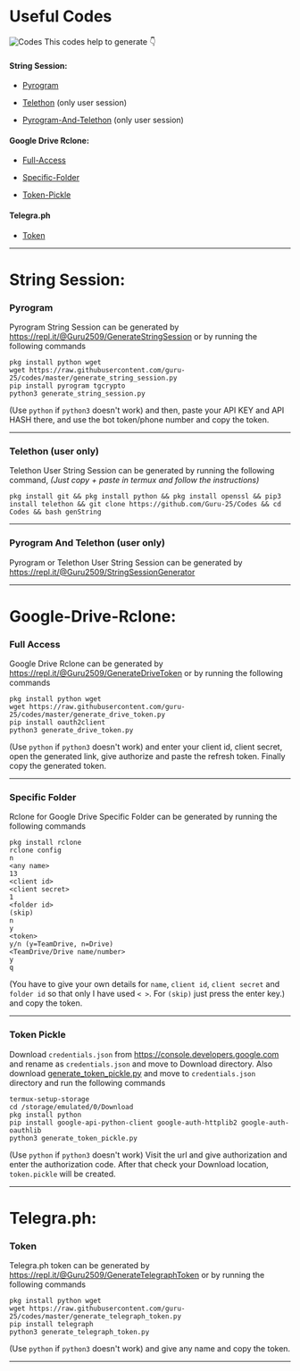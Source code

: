 # Useful Codes
![Codes](https://i.imgur.com/LEe0slG.jpg)
This codes help to generate 👇

#### String Session:

- [Pyrogram](https://github.com/Guru-25/Codes#pyrogram)

- [Telethon](https://github.com/Guru-25/Codes#telethon-user-only) (only user session)

- [Pyrogram-And-Telethon](https://github.com/Guru-25/Codes#pyrogram-and-telethon-user-only) (only user session)

#### Google Drive Rclone:

- [Full-Access](https://github.com/Guru-25/Codes#full-access)

- [Specific-Folder](https://github.com/Guru-25/Codes#specific-folder)

- [Token-Pickle](https://github.com/Guru-25/Codes#token-pickle)

#### Telegra.ph

- [Token](https://github.com/Guru-25/Codes#token)

-----

# String Session:

### Pyrogram
Pyrogram String Session can be generated by https://repl.it/@Guru2509/GenerateStringSession or by running the following commands
```
pkg install python wget
wget https://raw.githubusercontent.com/guru-25/codes/master/generate_string_session.py
pip install pyrogram tgcrypto
python3 generate_string_session.py
```
(Use `python` if `python3` doesn't work) and then, paste your API KEY and API HASH there, and use the bot token/phone number and copy the token.

-----

### Telethon (user only)
Telethon User String Session can be generated by running the following command, _(Just copy + paste in termux and follow the instructions)_

`pkg install git && pkg install python && pkg install openssl && pip3 install telethon && git clone https://github.com/Guru-25/Codes && cd Codes && bash genString`

-----

### Pyrogram And Telethon (user only)
Pyrogram or Telethon User String Session can be generated by https://repl.it/@Guru2509/StringSessionGenerator

-----

# Google-Drive-Rclone:

### Full Access
Google Drive Rclone can be generated by https://repl.it/@Guru2509/GenerateDriveToken or by running the following commands
```
pkg install python wget
wget https://raw.githubusercontent.com/guru-25/codes/master/generate_drive_token.py
pip install oauth2client
python3 generate_drive_token.py
```
(Use `python` if `python3` doesn't work) and enter your client id, client secret, open the generated link, give authorize and paste the refresh token. Finally copy the generated token.

-----

### Specific Folder
Rclone for Google Drive Specific Folder can be generated by running the following commands
```
pkg install rclone
rclone config
n
<any name>
13
<client id>
<client secret>
1
<folder id>
(skip)
n
y
<token>
y/n (y=TeamDrive, n=Drive)
<TeamDrive/Drive name/number>
y
q
```
(You have to give your own details for `name`, `client id`, `client secret` and `folder id` so that only I have used `< >`.
For `(skip)` just press the enter key.) and copy the token.

-----

### Token Pickle
Download `credentials.json` from https://console.developers.google.com and rename as `credentials.json` and move to Download directory. Also download [generate_token_pickle.py](https://raw.githubusercontent.com/Guru-25/Codes/master/generate_token_pickle.py) and move to `credentials.json` directory and run the following commands 
```
termux-setup-storage
cd /storage/emulated/0/Download
pkg install python
pip install google-api-python-client google-auth-httplib2 google-auth-oauthlib
python3 generate_token_pickle.py
```
(Use `python` if `python3` doesn't work) Visit the url and give authorization and enter the authorization code. After that check your Download location, `token.pickle` will be created.

-----

# Telegra.ph:

### Token
Telegra.ph token can be generated by https://repl.it/@Guru2509/GenerateTelegraphToken or by running the following commands
```
pkg install python wget
wget https://raw.githubusercontent.com/guru-25/codes/master/generate_telegraph_token.py
pip install telegraph
python3 generate_telegraph_token.py
```
(Use `python` if `python3` doesn't work) and give any name and copy the token.

-----
